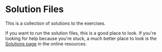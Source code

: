 # Solution Files

This is a collection of solutions to the exercises.

If you want to run the solution files, this is a good place to look. If you're looking for help because you're stuck, a
much better place to look is the [Solutions page](https://ehmatthes.github.io/pcc_3e/solutions/) in the online
resources.